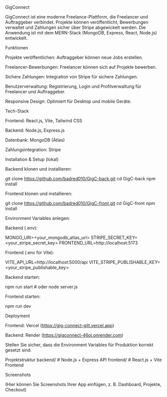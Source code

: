 GigConnect

GigConnect ist eine moderne Freelance-Plattform, die Freelancer und Auftraggeber verbindet. Projekte können veröffentlicht, Bewerbungen verwaltet und Zahlungen sicher über Stripe abgewickelt werden. Die Anwendung ist mit dem MERN-Stack (MongoDB, Express, React, Node.js) entwickelt.

Funktionen

Projekte veröffentlichen: Auftraggeber können neue Jobs erstellen.

Freelancer-Bewerbungen: Freelancer können sich auf Projekte bewerben.

Sichere Zahlungen: Integration von Stripe für sichere Zahlungen.

Benutzerverwaltung: Registrierung, Login und Profilverwaltung für Freelancer und Auftraggeber.

Responsive Design: Optimiert für Desktop und mobile Geräte.

Tech-Stack

Frontend: React.js, Vite, Tailwind CSS

Backend: Node.js, Express.js

Datenbank: MongoDB (Atlas)

Zahlungsintegration: Stripe

Installation & Setup (lokal)

Backend klonen und installieren:

git clone https://github.com/badred010/GigC-back.git
cd GigC-back
npm install


Frontend klonen und installieren:

git clone https://github.com/badred010/GigC-front.git
cd GigC-front
npm install


Environment Variables anlegen:

Backend (.env):

MONGO_URI=<your_mongodb_atlas_url>
STRIPE_SECRET_KEY=<your_stripe_secret_key>
FRONTEND_URL=http://localhost:5173


Frontend (.env for Vite):

VITE_API_URL=http://localhost:5000/api
VITE_STRIPE_PUBLISHABLE_KEY=<your_stripe_publishable_key>


Backend starten:

npm run start   # oder node server.js


Frontend starten:

npm run dev

Deployment

Frontend: Vercel (https://gig-connect-gilt.vercel.app)

Backend: Render (https://gigconnect-46oj.onrender.com)

Stellen Sie sicher, dass die Environment Variables für Produktion korrekt gesetzt sind.

Projektstruktur
backend/   # Node.js + Express API
frontend/  # React.js + Vite Frontend

Screenshots

(Hier können Sie Screenshots Ihrer App einfügen, z. B. Dashboard, Projekte, Checkout)
